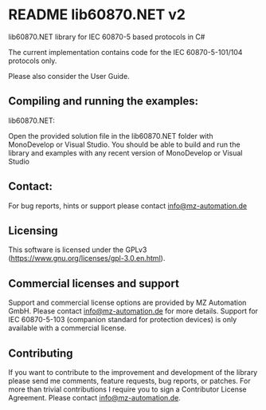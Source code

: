 # README lib60870.NET v2

lib60870.NET library for IEC 60870-5 based protocols in C#

The current implementation contains code for the IEC 60870-5-101/104 protocols only.

Please also consider the User Guide.


## Compiling and running the examples:


lib60870.NET:

Open the provided solution file in the lib60870.NET folder with MonoDevelop or Visual Studio. You should be able to build and run the library and examples with any recent version of MonoDevelop or Visual Studio

## Contact:

For bug reports, hints or support please contact info@mz-automation.de

## Licensing

This software is licensed under the GPLv3 (https://www.gnu.org/licenses/gpl-3.0.en.html).

## Commercial licenses and support

Support and commercial license options are provided by MZ Automation GmbH. Please contact info@mz-automation.de for more details. Support for IEC 60870-5-103 (companion standard for protection devices) is only available with a commercial license.

## Contributing

If you want to contribute to the improvement and development of the library please send me comments, feature requests, bug reports, or patches. For more than trivial contributions I require you to sign a Contributor License Agreement. Please contact info@mz-automation.de.
